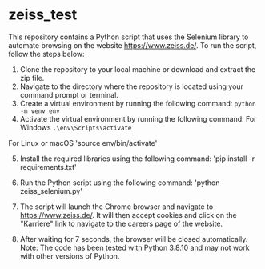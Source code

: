 # zeiss_test
This repository contains a Python script that uses the Selenium library to automate browsing on the website https://www.zeiss.de/. To run the script, follow the steps below:

1) Clone the repository to your local machine or download and extract the zip file.
2) Navigate to the directory where the repository is located using your command prompt or terminal.
3) Create a virtual environment by running the following command:
`python -m venv env`
4) Activate the virtual environment by running the following command:
For Windows
`.\env\Scripts\activate`

For Linux or macOS
'source env/bin/activate'

5) Install the required libraries using the following command:
'pip install -r requirements.txt'

6) Run the Python script using the following command:
'python zeiss_selenium.py'

7) The script will launch the Chrome browser and navigate to https://www.zeiss.de/. 
It will then accept cookies and click on the "Karriere" link to navigate to the careers page of the website.

8) After waiting for 7 seconds, the browser will be closed automatically.
Note: The code has been tested with Python 3.8.10 and may not work with other versions of Python.
